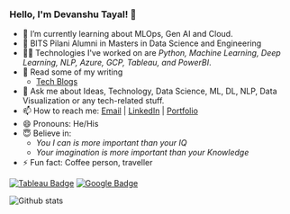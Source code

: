 ### Hello, I'm Devanshu Tayal! 👋

- 🌱 I’m currently learning about MLOps, Gen AI and Cloud.
- 👀 BITS Pilani Alumni in Masters in Data Science and Engineering
- 🤹🏻‍ Technologies I've worked on are *Python, Machine Learning, Deep Learning, NLP, Azure, GCP, Tableau, and PowerBI*.
- 📄 Read some of my writing
  - [Tech Blogs](https://medium.com/@tayaldevanshu0502/)
- 💬 Ask me about Ideas, Technology, Data Science, ML, DL, NLP, Data Visualization or any tech-related stuff.
- 📫 How to reach me: [Email](Tayaldevanshu0502@gmail.com) | [LinkedIn](https://www.linkedin.com/in/er-devanshu-t-794a8a1b3/) | [Portfolio](https://www.devanshutayal.in/)
- 😄 Pronouns: He/His
- 😇 Believe in: 
  - *You I can is more important than your IQ* 
  - *Your imagination is more important than your Knowledge*
- ⚡ Fun fact: Coffee person, traveller

[![Tableau Badge](https://img.shields.io/badge/Tableau-Profile-informational?style=flat&logo=Tableau&logoColor=white&color=0D76A8)](https://public.tableau.com/app/profile/devanshu.tayal/)
[![Google Badge](https://img.shields.io/badge/Google-Profile-informational?style=flat&logo=Google&logoColor=white&color=0D76A8)](https://www.cloudskillsboost.google/public_profiles/f219932c-3a71-4364-b2a3-e65c2d89e4f6/)
  
![Github stats](https://github-readme-stats.vercel.app/api?username=Devanshu0502&theme=radical)<br>
